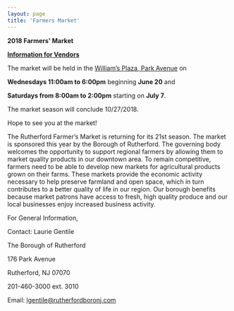 ```yaml
---
layout: page
title: 'Farmers Market'
---
```


**2018 Farmers' Market**          

**[Information for Vendors](./vendor-info/)**

The market will be held in the [William’s Plaza, Park Avenue](https://www.google.com/maps/place/Williams+Plaza,+Rutherford,+NJ+07070/@40.8271096,-74.1058149,17z/data=!3m1!4b1!4m5!3m4!1s0x89c2f8be86aab01b:0x4d209f0d72ed5216!8m2!3d40.8271096!4d-74.1036209) on 

**Wednesdays 11:00am to 6:00pm** beginning **June 20** and 

**Saturdays from 8:00am to 2:00pm** starting on **July 7**. 

The market season will conclude 10/27/2018.
 
 
Hope to see you at the market!

The Rutherford Farmer’s Market is returning for its 21st season. The market is sponsored this year by the Borough of Rutherford. The governing body welcomes the opportunity to support regional farmers by allowing them to market quality products in our downtown area.  To remain competitive, farmers need to be able to develop new markets for agricultural products grown on their farms. These markets provide the economic activity necessary to help preserve farmland and open space, which in turn contributes to a better quality of life in our region.  Our borough benefits because market patrons have access to fresh, high quality produce and our local businesses enjoy increased business activity.


For General Information,

Contact: Laurie Gentile

The Borough of Rutherford

176 Park Avenue

Rutherford, NJ 07070

201-460-3000 ext. 3010   

Email: lgentile@rutherfordboronj.com
